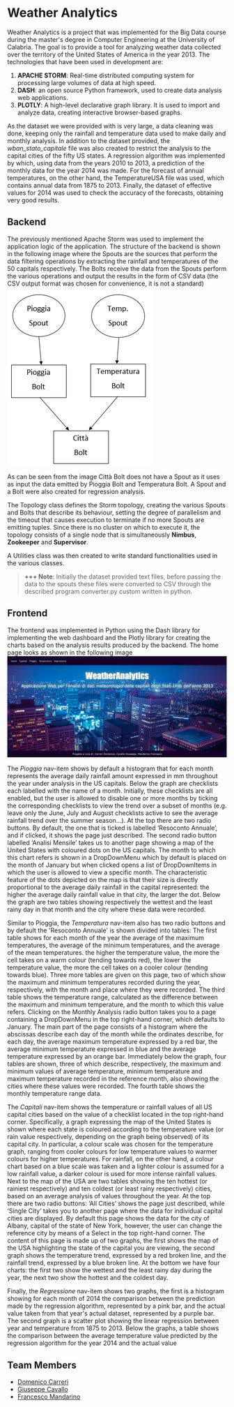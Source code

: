 # Weather Analytics
Weather Analytics is a project that was implemented for the Big Data course during the master's degree in Computer Engineering at the University of Calabria.
The goal is to provide a tool for analyzing weather data collected over the territory of the United States of America in the year 2013.
The technologies that have been used in development are:
1. **APACHE STORM**: Real-time distributed computing system for processing large volumes of data at high speed.
2. **DASH**: an open source Python framework, used to create data analysis web applications.
3. **PLOTLY**: A high-level declarative graph library. It is used to import and analyze data, creating interactive browser-based graphs.

As the dataset we were provided with is very large, a data cleaning was done, keeping only the rainfall and temperature data used to make daily and monthly analysis. 
In addition to the dataset provided, the *wban_stato_capitale* file was also created to restrict the analysis to the capital cities of the fifty US states.
A regression algorithm was implemented by which, using data from the years 2010 to 2013, a prediction of the monthly data for the year 2014 was made. For the forecast of annual temperatures, on the other hand, the TemperatureUSA file was used, which contains annual data from 1875 to 2013.
Finally, the dataset of effective values for 2014 was used to check the accuracy of the forecasts, obtaining very good results.

## Backend
The previously mentioned Apache Storm was used to implement the application logic of the application.
The structure of the backend is shown in the following image where the Spouts are the sources that perform the data filtering operations by extracting the rainfall and temperatures of the 50 capitals respectively. The Bolts receive the data from the Spouts perform the various operations and output the results in the form of CSV data (the CSV output format was chosen for convenience, it is not a standard)
![Struttura Backend](./imgs/Screenshot%202024-09-07%20215822.png)

As can be seen from the image Città Bolt does not have a Spout as it uses as input the data emitted by Pioggia Bolt and Temperatura Bolt.
A Spout and a Bolt were also created for regression analysis.

The Topology class defines the Storm topology, creating the various Spouts and Bolts that describe its behaviour, setting the degree of parallelism and the timeout that causes execution to terminate if no more Spouts are emitting tuples. Since there is no cluster on which to execute it, the topology consists of a single node that is simultaneously **Nimbus**, **Zookeeper** and **Supervisor**.

A Utilities class was then created to write standard functionalities used in the various classes.

> **+++ Note**: Initially the dataset provided text files, before passing the data to the spouts these files were converted to CSV through the described program converter.py custom written in python.

## Frontend
The frontend was implemented in Python using the Dash library for implementing the web dashboard and the Plotly library for creating the charts based on the analysis results produced by the backend. The home page looks as shown in the following image
![homepage](./imgs/homepage.png)

The *Pioggia* nav-item shows by default a histogram that for each month represents the average daily rainfall amount expressed in mm throughout the year under analysis in the US capitals. Below the graph are checklists each labelled with the name of a month. Initially, these checklists are all enabled, but the user is allowed to disable one or more months by ticking the corresponding checklists to view the trend over a subset of months (e.g. leave only the June, July and August checklists active to see the average rainfall trend over the summer season...). At the top there are two radio buttons. By default, the one that is ticked is labelled ‘Resoconto Annuale’, and if clicked, it shows the page just described. The second radio button labelled ‘Analisi Mensile’ takes us to another page showing a map of the United States with coloured dots on the US capitals. The month to which this chart refers is shown in a DropDownMenu which by default is placed on the month of January but when clicked opens a list of DropDownItems in which the user is allowed to view a specific month.
The characteristic feature of the dots depicted on the map is that their size is directly proportional to the average daily rainfall in the capital represented: the higher the average daily rainfall value in that city, the larger the dot. Below the graph are two tables showing respectively the wettest and the least rainy day in that month and the city where these data were recorded.

Similar to Pioggia, the *Temperatura* nav-item also has two radio buttons and by default the 'Resoconto Annuale' is shown divided into tables:
The first table shows for each month of the year the average of the maximum temperatures, the average of the minimum temperatures, and the average of the mean temperatures. the higher the temperature value, the more the cell takes on a warm colour (tending towards red), the lower the temperature value, the more the cell takes on a cooler colour (tending towards blue).
Three more tables are given on this page, two of which show the maximum and minimum temperatures recorded during the year, respectively, with the month and place where they were recorded.
The third table shows the temperature range, calculated as the difference between the maximum and minimum temperature, and the month to which this value refers.
Clicking on the Monthly Analysis radio button takes you to a page containing a DropDownMenu in the top right-hand corner, which defaults to January. The main part of the page consists of a histogram where the abscissas describe each day of the month while the ordinates describe, for each day, the average maximum temperature expressed by a red bar, the average minimum temperature expressed in blue and the average temperature expressed by an orange bar.
Immediately below the graph, four tables are shown, three of which describe, respectively, the maximum and minimum values of average temperature, minimum temperature and maximum temperature recorded in the reference month, also showing the cities where these values were recorded. The fourth table shows the monthly temperature range data.

The *Capitali* nav-item shows the temperature or rainfall values of all US capital cities based on the value of a checklist located in the top right-hand corner. 
Specifically, a graph expressing the map of the United States is shown where each state is coloured according to the temperature value (or rain value respectively, depending on the graph being observed) of its capital city. In particular, a colour scale was chosen for the temperature graph, ranging from cooler colours for low temperature values to warmer colours for higher temperatures. For rainfall, on the other hand, a colour chart based on a blue scale was taken and a lighter colour is assumed for a low rainfall value, a darker colour is used for more intense rainfall values. Next to the map of the USA are two tables showing the ten hottest (or rainiest respectively) and ten coldest (or least rainy respectively) cities, based on an average analysis of values throughout the year.
At the top there are two radio buttons: ‘All Cities’ shows the page just described, while ‘Single City’ takes you to another page where the data for individual capital cities are displayed. 
By default this page shows the data for the city of Albany, capital of the state of New York, however, the user can change the reference city by means of a Select in the top right-hand corner. The content of this page is made up of two graphs, the first shows the map of the USA highlighting the state of the capital you are viewing, the second graph shows the temperature trend, expressed by a red broken line, and the rainfall trend, expressed by a blue broken line.
At the bottom we have four charts: the first two show the wettest and the least rainy day during the year, the next two show the hottest and the coldest day.

Finally, the *Regressione* nav-item shows two graphs, the first is a histogram showing for each month of 2014 the comparison between the prediction made by the regression algorithm, represented by a pink bar, and the actual value taken from that year's actual dataset, represented by a purple bar. The second graph is a scatter plot showing the linear regression between year and temperature from 1875 to 2013.
Below the graphs, a table shows the comparison between the average temperature value predicted by the regression algorithm for the year 2014 and the actual value
## Team Members
- [Domenico Carreri](https://github.com/Domenico1106)
- [Giuseppe Cavallo](https://github.com/Giugiugit)
- [Francesco Mandarino](https://github.com/FrancescoMandarino)